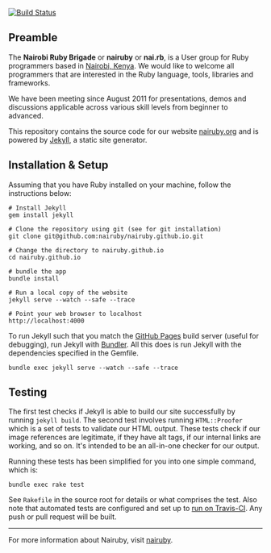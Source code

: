 [![Build Status](https://travis-ci.org/nairuby/nairuby.github.io.svg?branch=master)][1]

## Preamble

The **Nairobi Ruby Brigade** or **nairuby** or **nai.rb**, is a User group for
Ruby programmers based in [Nairobi, Kenya][nairobi-kenya-map]. We would like to
welcome all programmers that are interested in the Ruby language, tools,
libraries and frameworks.

We have been meeting since August 2011 for presentations, demos and discussions
applicable across various skill levels from beginner to advanced.

This repository contains the source code for our website [nairuby.org][nairuby]
and is powered by [Jekyll][jekyll], a static site generator.


## Installation & Setup

Assuming that you have Ruby installed on your machine, follow the instructions
below:

```
# Install Jekyll
gem install jekyll

# Clone the repository using git (see for git installation)
git clone git@github.com:nairuby/nairuby.github.io.git

# Change the directory to nairuby.github.io
cd nairuby.github.io

# bundle the app
bundle install

# Run a local copy of the website
jekyll serve --watch --safe --trace

# Point your web browser to localhost
http://localhost:4000
```

To run Jekyll such that you match the [GitHub Pages][github-pages] build server
(useful for debugging), run Jekyll with [Bundler][bundler]. All this does is run
Jekyll with the dependencies specified in the Gemfile.

```
bundle exec jekyll serve --watch --safe --trace
```

## Testing

The first test checks if Jekyll is able to build our site successfully by
running `jekyll build`. The second test involves running `HTML::Proofer` which
is a set of tests to validate our HTML output. These tests check if our image
references are legitimate, if they have alt tags, if our internal links are
working, and so on. It's intended to be an all-in-one checker for our output.

Running these tests has been simplified for you into one simple command, which
is:

```
bundle exec rake test
```

See `Rakefile` in the source root for details or what comprises the test. Also
note that automated tests are configured and set up to [run on Travis-CI][1].
Any push or pull request will be built.

---

For more information about Nairuby, visit [nairuby].

[bundler]: http://bundler.io/
[github-pages]: https://pages.github.com/
[ror]: http://rubyonrails.org/
[jekyll]: http://jekyllrb.com/
[nairobi-kenya-map]: https://www.openstreetmap.org/#map=11/-1.3039/36.8774
[nairuby]: http://nairuby.org/

[1]: https://travis-ci.org/nairuby/nairuby.github.io
